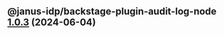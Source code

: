 ## @janus-idp/backstage-plugin-audit-log-node [1.0.3](https://github.com/janus-idp/backstage-plugins/compare/@janus-idp/backstage-plugin-audit-log-node@1.0.2...@janus-idp/backstage-plugin-audit-log-node@1.0.3) (2024-06-04)

